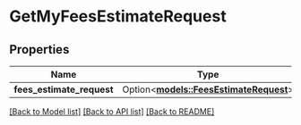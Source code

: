 # GetMyFeesEstimateRequest

## Properties

Name | Type | Description | Notes
------------ | ------------- | ------------- | -------------
**fees_estimate_request** | Option<[**models::FeesEstimateRequest**](FeesEstimateRequest.md)> |  | [optional]

[[Back to Model list]](../README.md#documentation-for-models) [[Back to API list]](../README.md#documentation-for-api-endpoints) [[Back to README]](../README.md)


